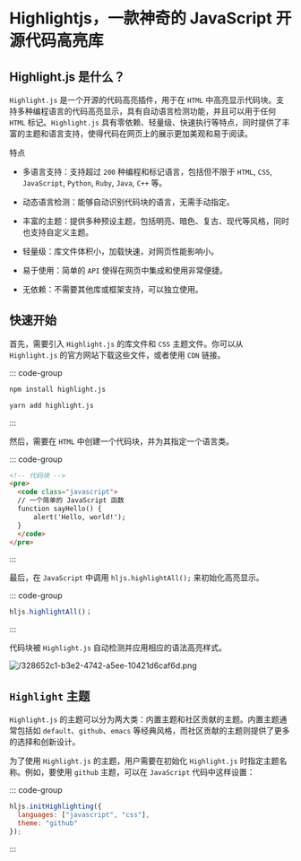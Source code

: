 # Highlightjs，一款神奇的 JavaScript 开源代码高亮库

<article-info/>

<link-tag :linkList="[{ linkType: 'git', linkText:'Highlight.js',linkUrl:'https://github.com/highlightjs/highlight.js'},{ linkText:'Highlight.js 官网',linkUrl:'https://highlightjs.org/'}]" />

## Highlight.js 是什么？

`Highlight.js` 是一个开源的代码高亮插件，用于在 `HTML` 中高亮显示代码块。支持多种编程语言的代码高亮显示，具有自动语言检测功能，并且可以用于任何 `HTML` 标记。`Highlight.js` 具有零依赖、轻量级、快速执行等特点，同时提供了丰富的主题和语言支持，使得代码在网页上的展示更加美观和易于阅读。

<imp-text-danger>特点</imp-text-danger>

- <imp-text-danger>多语言支持</imp-text-danger>：支持超过 `200` 种编程和标记语言，包括但不限于 `HTML`, `CSS`, `JavaScript`, `Python`, `Ruby`, `Java`, `C++` 等。

- <imp-text-danger>动态语言检测</imp-text-danger>：能够自动识别代码块的语言，无需手动指定。

- <imp-text-danger>丰富的主题</imp-text-danger>：提供多种预设主题，包括明亮、暗色、复古、现代等风格，同时也支持自定义主题。

- <imp-text-danger>轻量级</imp-text-danger>：库文件体积小，加载快速，对网页性能影响小。

- <imp-text-danger>易于使用</imp-text-danger>：简单的 `API` 使得在网页中集成和使用非常便捷。

- <imp-text-danger>无依赖</imp-text-danger>：不需要其他库或框架支持，可以独立使用。

## 快速开始

首先，需要引入 `Highlight.js` 的库文件和 `CSS` 主题文件。你可以从 `Highlight.js` 的官方网站下载这些文件，或者使用 `CDN` 链接。

::: code-group

```bash [npm]
npm install highlight.js
```

```bash [yarn]
yarn add highlight.js
```

:::

然后，需要在 `HTML` 中创建一个代码块，并为其指定一个语言类。

::: code-group

```html
<!-- 代码块 -->
<pre>
  <code class="javascript">
  // 一个简单的 JavaScript 函数
  function sayHello() {
      alert('Hello, world!');
  }
  </code>
</pre>
```

:::

最后，在 `JavaScript` 中调用 `hljs.highlightAll();` 来初始化高亮显示。

::: code-group

```js
hljs.highlightAll()；
```

:::

代码块被 `Highlight.js` 自动检测并应用相应的语法高亮样式。

![/328652c1-b3e2-4742-a5ee-10421d6caf6d.png](/328652c1-b3e2-4742-a5ee-10421d6caf6d.png)

## `Highlight` 主题

`Highlight.js` 的主题可以分为两大类：内置主题和社区贡献的主题。内置主题通常包括如 `default`、`github`、`emacs` 等经典风格，而社区贡献的主题则提供了更多的选择和创新设计。

为了使用 `Highlight.js` 的主题，用户需要在初始化 `Highlight.js` 时指定主题名称。例如，要使用 `github` 主题，可以在 `JavaScript` 代码中这样设置：

::: code-group

```js
hljs.initHighlighting({
  languages: ["javascript", "css"],
  theme: "github"
});
```

:::
